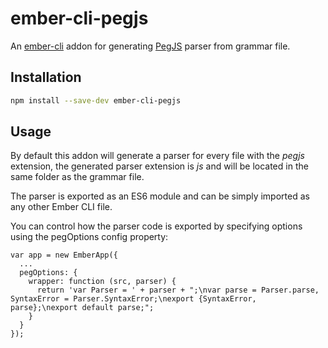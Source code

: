 # ember-cli-pegjs

An [ember-cli](https://github.com/stefanpenner/ember-cli) addon for generating [PegJS](https://github.com/dmajda/pegjs) parser from grammar file.

## Installation

```bash
npm install --save-dev ember-cli-pegjs
```

## Usage

By default this addon will generate a parser for every file with the _pegjs_ extension, the generated parser 
extension is _js_ and will be located in the same folder as the grammar file.

The parser is exported as an ES6 module and can be simply imported as any other Ember CLI file.

You can control how the parser code is exported by specifying options using the pegOptions config property:
```
var app = new EmberApp({
  ...
  pegOptions: {
    wrapper: function (src, parser) {
      return 'var Parser = ' + parser + ";\nvar parse = Parser.parse, SyntaxError = Parser.SyntaxError;\nexport {SyntaxError, parse};\nexport default parse;";
    }
  }
});
```